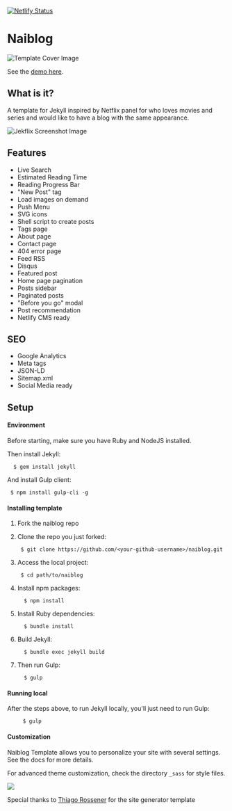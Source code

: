 [![Netlify Status](https://api.netlify.com/api/v1/badges/5f205b3a-73c2-472c-b052-82b95bdf36b7/deploy-status)](https://app.netlify.com/sites/sleepy-bhabha-00eedf/deploys)

# Naiblog

![ Template Cover Image](https://i.imgur.com/uBwoT1T.png)

See the [demo here](http://naiblog.xyz/).

## What is it?

A template for Jekyll inspired by Netflix panel for who loves movies and series and would like to have a blog with the same  appearance.

![Jekflix Screenshot Image](https://i.imgur.com/qlTtP6m.png)

## Features

- Live Search
- Estimated Reading Time
- Reading Progress Bar
- "New Post" tag
- Load images on demand
- Push Menu
- SVG icons
- Shell script to create posts
- Tags page
- About page
- Contact page
- 404 error page
- Feed RSS
- Disqus
- Featured post
- Home page pagination 
- Posts sidebar
- Paginated posts
- "Before you go" modal
- Post recommendation
- Netlify CMS ready

## SEO

- Google Analytics
- Meta tags
- JSON-LD
- Sitemap.xml
- Social Media ready

## Setup

#### Environment

Before starting, make sure you have Ruby and NodeJS installed.

Then install Jekyll:

      $ gem install jekyll

And install Gulp client:

     $ npm install gulp-cli -g

#### Installing template

1. Fork the naiblog repo

2. Clone the repo you just forked:

        $ git clone https://github.com/<your-github-username>/naiblog.git

3. Access the local project:

        $ cd path/to/naiblog

4. Install npm packages:

         $ npm install

5. Install Ruby dependencies:

         $ bundle install

6. Build Jekyll:

         $ bundle exec jekyll build

7. Then run Gulp:

         $ gulp

#### Running local

After the steps above, to run Jekyll locally, you'll just need to run Gulp:

         $ gulp

#### Customization

Naiblog Template allows you to personalize your site with several settings. See the docs for more details.

For advanced theme customization, check the directory `_sass` for style files.


![](https://i.imgur.com/wIN8Nbf.png)

Special thanks to [Thiago Rossener](https://github.com/thiagorossener) for the site generator template

